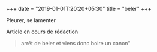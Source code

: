 +++
date = "2019-01-01T:20:20+05:30"
title = "beler"
+++

Pleurer, se lamenter
<!--more-->
Article en cours de rédaction

> arrêt de beler et viens donc boire un canon"